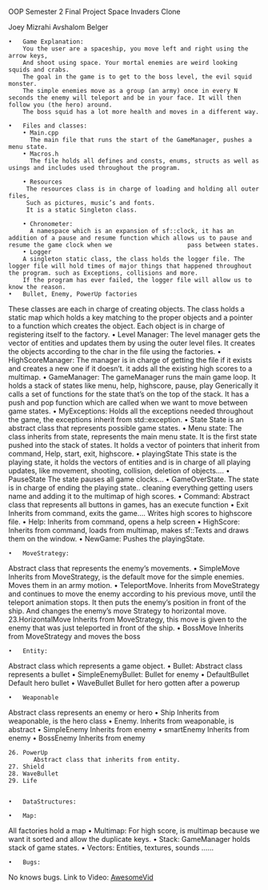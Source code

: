 OOP Semester 2 Final Project 
Space Invaders Clone

Joey Mizrahi 
Avshalom Belger 



	•	Game Explanation:
		You the user are a spaceship, you move left and right using the arrow keys,
		And shoot using space. Your mortal enemies are weird looking squids and crabs.
		The goal in the game is to get to the boss level, the evil squid monster.
		The simple enemies move as a group (an army) once in every N seconds the enemy will teleport and be in your face. It will then follow you (the hero) around.
		The boss squid has a lot more health and moves in a different way.

	•	Files and classes:
		• Main.cpp 
		  The main file that runs the start of the GameManager, pushes a menu state.
		• Macros.h 
		  The file holds all defines and consts, enums, structs as well as usings and includes used throughout the program.

		• Resources
		 The resources class is in charge of loading and holding all outer files, 
		 Such as pictures, music’s and fonts.
		 It is a static Singleton class.

		• Chronometer:
		  A namespace which is an expansion of sf::clock, it has an addition of a pause and resume function which allows us to pause and resume the game clock when we 	                   pass between states.
		• Logger
		A singleton static class, the class holds the logger file. The logger file will hold times of major things that happened throughout the program. such as Exceptions, collisions and more.
		If the program has ever failed, the logger file will allow us to know the reason.
	•	Bullet, Enemy, PowerUp factories
These classes are each in charge of creating objects.
The class holds a static map which holds a key matching to the proper objects and a pointer to a function which creates the object. Each object is in charge of registering itself to the factory.
	•	Level Manager:
The level manager gets the vector of entities and updates them by using the outer level files. It creates the objects according to the char in the file using the factories.
	•	HighScoreManager:
The manager is in charge of getting the file if it exists and creates a new one if it doesn’t. it adds all the existing high scores to a multimap.
	•	GameManager:
The gameManager runs the main game loop.
It holds a stack of states like menu, help, highscore, pause, play 
Generically it calls a set of functions for the state that’s on the top of the stack.
It has a push and pop function which are called when we want to move between game states.
	•	MyExceptions:
Holds all the exceptions needed throughout the game, the exceptions inherit from std::exception.
	•	State
State is an abstract class that represents possible game states.
	•	Menu state:
The class inherits from state, represents the main menu state.
It is the first state pushed into the stack of states.
It holds a vector of pointers that inherit from command,
Help, start, exit, highscore.
	•	playingState
This state is the playing state, it holds the vectors of entities and is in charge of all playing updates, like movement, shooting, collision, deletion of objects….
	•	PauseState
The state pauses all game clocks…
	•	GameOverState.
The state is in charge of ending the playing state.. cleaning everything getting users name and adding it to the multimap of high scores.
	•	Command:
Abstract class that represents all buttons in games, has an execute function
	•	Exit
Inherits from command, exits the game…. Writes high scores to highscore file.
	•	Help:
Inherits from command, opens a help screen
	•	HighScore:
Inherits from command, loads from multimap, makes sf::Texts and draws them on the window.
	•	NewGame:
Pushes the playingState.

	•	MoveStrategy:
Abstract class that represents the enemy’s movements.
	•	SimpleMove
Inherits from MoveStrategy, is the default move for the simple enemies.
Moves them in an army motion.
	•	TeleportMove.
Inherits from MoveStrategy and continues to move the enemy according to his previous move, until the teleport animation stops. It then puts the enemy’s position in front of the ship. And changes the enemy’s move Strategy to horizontal move.
	23.HorizontalMove
     Inherits from MoveStrategy, this move is given to the enemy that was just 
     teleported in front of the ship.
	•	BossMove
Inherits from MoveStrategy and moves the boss

	•	Entity:
Abstract class which represents a game object.
	•	Bullet:
Abstract class represents a bullet
	•	SimpleEnemyBullet:
Bullet for enemy
	•	DefaultBullet
Default hero bullet
	•	WaveBullet
Bullet for hero gotten after a powerup

	•	Weaponable
Abstract class represents an enemy or hero
	•	Ship
Inherits from weaponable, is the hero class
	•	Enemy.
Inherits from weaponable, is abstract
	•	SimpleEnemy
Inherits from enemy
	•	smartEnemy
Inherits from enemy
	•	BossEnemy
Inherits from enemy
	
	26. PowerUp
	       Abstract class that inherits from entity.
	27. Shield
	28. WaveBullet
	29. Life


	•	DataStructures:

	•	Map:
All factories hold a map
	•	Multimap:
For high score, is multimap because we want it sorted and allow the duplicate keys.
	•	Stack:
GameManager holds stack of game states.
	•	Vectors:
Entities, textures, sounds …… 

	•	Bugs:
No knows bugs.
Link to Video: [AwesomeVid](https://www.youtube.com/watch?v=SLQuXSj7Ak8)


	
